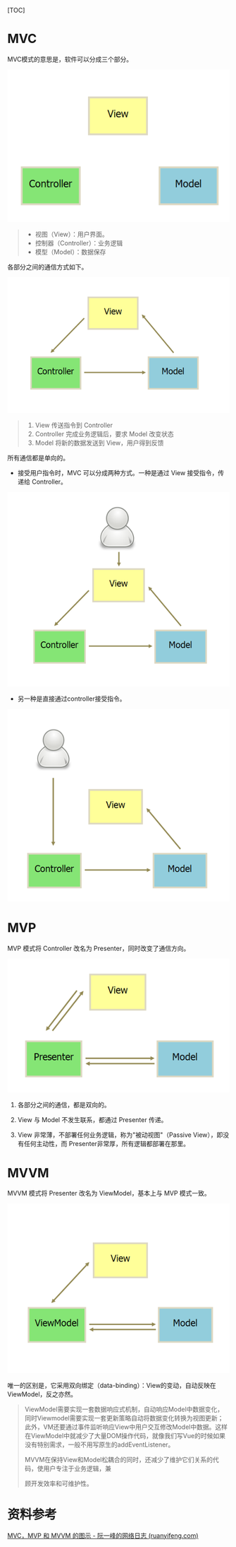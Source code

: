 [TOC]



# MVC

MVC模式的意思是，软件可以分成三个部分。

![img](.\pics\bg2015020104.png)

> - 视图（View）：用户界面。
> - 控制器（Controller）：业务逻辑
> - 模型（Model）：数据保存

各部分之间的通信方式如下。

![img](.\pics\bg2015020105.png)

> 1. View 传送指令到 Controller
> 2. Controller 完成业务逻辑后，要求 Model 改变状态
> 3. Model 将新的数据发送到 View，用户得到反馈

所有通信都是单向的。

* 接受用户指令时，MVC 可以分成两种方式。一种是通过 View 接受指令，传递给 Controller。

![img](.\pics\bg2015020106.png)

* 另一种是直接通过controller接受指令。

![img](.\pics\bg2015020107.png)

# MVP

MVP 模式将 Controller 改名为 Presenter，同时改变了通信方向。

![img](.\pics\bg2015020109.png)

1. 各部分之间的通信，都是双向的。

2. View 与 Model 不发生联系，都通过 Presenter 传递。

3. View 非常薄，不部署任何业务逻辑，称为"被动视图"（Passive View），即没有任何主动性，而 Presenter非常厚，所有逻辑都部署在那里。



# MVVM

MVVM 模式将 Presenter 改名为 ViewModel，基本上与 MVP 模式一致。

![img](.\pics\bg2015020110.png)

唯一的区别是，它采用双向绑定（data-binding）：View的变动，自动反映在 ViewModel，反之亦然。



> ViewModel需要实现一套数据响应式机制，自动响应Model中数据变化，同时Viewmodel需要实现一套更新策略自动将数据变化转换为视图更新；此外，VM还要通过事件监听响应View中用户交互修改Model中数据。这样在ViewModel中就减少了大量DOM操作代码，就像我们写Vue的时候如果没有特别需求，一般不用写原生的addEventListener。
>
> MVVM在保持View和Model松耦合的同时，还减少了维护它们关系的代码，使用户专注于业务逻辑，兼
>
> 顾开发效率和可维护性。

# 资料参考

[MVC，MVP 和 MVVM 的图示 - 阮一峰的网络日志 (ruanyifeng.com)](https://www.ruanyifeng.com/blog/2015/02/mvcmvp_mvvm.html)





